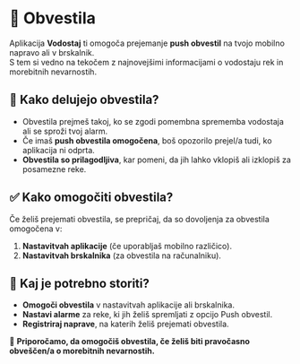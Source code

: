 # 🔔 Obvestila

Aplikacija **Vodostaj** ti omogoča prejemanje **push obvestil** na tvojo mobilno napravo ali v brskalnik.  
S tem si vedno na tekočem z najnovejšimi informacijami o vodostaju rek in morebitnih nevarnostih.

## 📌 Kako delujejo obvestila?
- Obvestila prejmeš takoj, ko se zgodi pomembna sprememba vodostaja ali se sproži tvoj alarm.
- Če imaš **push obvestila omogočena**, boš opozorilo prejel/a tudi, ko aplikacija ni odprta.
- **Obvestila so prilagodljiva**, kar pomeni, da jih lahko vklopiš ali izklopiš za posamezne reke.

## ✅ Kako omogočiti obvestila?
Če želiš prejemati obvestila, se prepričaj, da so dovoljenja za obvestila omogočena v:
1. **Nastavitvah aplikacije** (če uporabljaš mobilno različico).
2. **Nastavitvah brskalnika** (za obvestila na računalniku).

## 📌 Kaj je potrebno storiti?
- **Omogoči obvestila** v nastavitvah aplikacije ali brskalnika.
- **Nastavi alarme** za reke, ki jih želiš spremljati z opcijo Push obvestil.
- **Registriraj naprave**, na katerih želiš prejemati obvestila.

📌 **Priporočamo, da omogočiš obvestila, če želiš biti pravočasno obveščen/a o morebitnih nevarnostih.**


